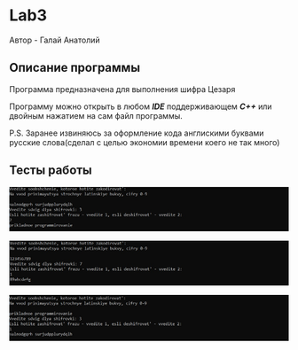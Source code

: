 # Lab3
Автор - Галай Анатолий

## Описание программы
Программа предназначена для выполнения шифра Цезаря

Программу можно открыть в любом ***IDE*** поддерживающем ***С++*** или двойным нажатием на сам файл программы.

P.S. Заранее извиняюсь за оформление кода англискими буквами русские слова(сделал с целью экономии времени коего не так много) 

## Тесты работы

![Alt-текст](https://github.com/NowStrongTea/Lab3/blob/main/XWKuCEdbD0c.jpg)

![Alt-текст](https://github.com/NowStrongTea/Lab3/blob/main/_xwJ9EfabCc.jpg)

![Alt-текст](https://github.com/NowStrongTea/Lab3/blob/main/kx32x-NvqLo.jpg)
